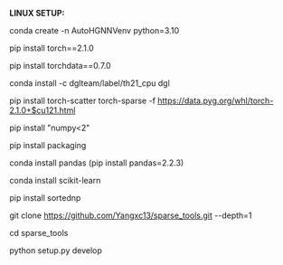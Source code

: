 **LINUX SETUP:**

conda create -n AutoHGNNVenv python=3.10

pip install torch==2.1.0

pip install torchdata==0.7.0

conda install -c dglteam/label/th21_cpu dgl

pip install torch-scatter torch-sparse -f https://data.pyg.org/whl/torch-2.1.0+$cu121.html

pip install "numpy<2"

pip install packaging

conda install pandas (pip install pandas=2.2.3)

conda install scikit-learn

pip install sortednp

git clone https://github.com/Yangxc13/sparse_tools.git --depth=1

cd sparse_tools

python setup.py develop
